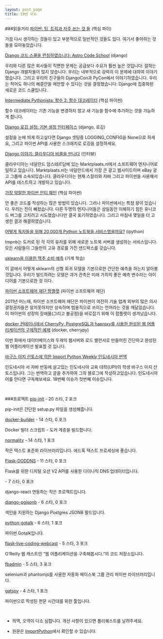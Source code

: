 ```yaml
---
layout: post_page
title: 19번 이슈
---
```


###읽을거리
<a href="https://codefisher.org/catch/blog/2015/01/27/python-tips-tricks-and-idioms/" target="_blank">파이썬: 팁, 트릭과 자주 쓰는 것 들</a> (핵심 파이)

가끔 다시 생각하는 것들이 있고 부분적으로 일반적인 것들도 있다. 여기서 좋아하는 것들을 모아놓았습니다.

<a href="http://www.caktusgroup.com/blog/2015/01/26/were-launching-django-code-school-astro-code-school/" target="_blank">Django 코드 스쿨을 런칭하였습니다: Astro Code School</a> (django)

우리와 다른 많은 회사들이 직면한 문제는 공급보다 수요가 훨씬 높은 것입니다: 잘하는 Django 개발자들이 많지 않습니다. 우리는 내부적으로 강력히 이 문제에 대하여 이야기했습니다. 그리고 우리의 친구들이 DjangoCon과 PyCon에서 이야기하였습니다. 우리는 적어도 하나의 해결안을 제안할 수 있다는 것을 결정했습니다: Django에 집중화된 새로운 코드 스쿨입니다.

<a href="http://intermediatepythonista.com/the-function-ii-function-decorators" target="_blank">Intermediate Pythonista: 함수 2: 함수 데코레이터</a> (핵심 파이썬)

함수 데코레이터는 기존 기능을 변경하지 않고 새 기능을 함수에 추가하는 것을 가능하게 합니다.

<a href="http://www.caktusgroup.com/blog/2015/01/27/Django-Logging-Configuration-logging_config-default-settings-logger/" target="_blank">Django 로깅 설정: 기본 설정 인터페이스</a> (django, 로깅)

설정을 눈에 띄게 하고싶다면 Django 셋팅중 LOGGING_CONFIG을 None으로 하세요, 그리고 파이썬 API를 사용한 스크래치로 로깅을 설정하세요.

<a href="http://blog.djangogirls.org/post/109195409088" target="_blank">Django 이야기: 클라우디아 비콜을 만나다</a> (인터뷰)

클라우디아는 네덜란드 암스테르담에 있는 Marktplaats.nl에서 소프트웨어 엔지니어로 일하고 있습니다. Marktplaats.nl는  네덜란드에서 가장 큰 광고 웹사이트이며 eBay 광고 그룹에 소속되있습니다. 클라우디아는 현재 스칼라와 자바 그리고 파이썬을 사용해서 API를 테스트하고 개발하고 있습니다.

<a href="https://realpython.com/blog/python/the-most-diabolical-python-antipattern#.VMesPZO7mKs.reddit" target="_blank">가장 악랄한 파이썬 안티 패턴</a> (핵심 파이썬)

안 좋은 코드를 작성하는 많은 방법이 있습니다. 그러나 파이썬에서는 특정 왕이 있습니다. 우리는 진이 빠졌습니다. 다른 두명의 엔지니어들은 삼일동안 이해하기 힘든 유니코드 버그를 고치려고 시도했습니다만 결국 포기하였습니다. 그리고 마침내 몇일을 더 고생한 결과 해결하였습니다.

<a href="http://developer.rackspace.com/blog/how-did-we-serve-more-than-20000-ipython-notebooks-for-nature" target="_blank">어떻게 독자들을 위해 20,000개 Python 노트북을 서비스했을까요?</a> (ipython)

tmpnb는 도커로 된 각 각의 유저를 위해 새로운 노트북 서버를 생성하는 서비스입니다. 모든 사람들이 그들만의 고유 경로를 가진 샌드박스를 갖습니다.

<a href="http://feedproxy.google.com/~r/TheGlowingPython/~3/Rue9fwHU0Ns/forecasting-beer-consumption-with.html" target="_blank">sklearn을 이용한 맥주 소비 예측</a> (기계 학습)

이 글에서 어떻게 sklearn의 선형 회귀 모델을 기본으로한 간단한 예측을 하는지 알아볼것입니다. 우리가 빌드하려는 모델은 과거 관측은 미래 가치의 좋은 예측 변수라는 아이디어를 기본으로한 것 이다.

<a href="http://feedproxy.google.com/~r/PythonSoftwareFoundationNews/~3/gijMwWmDsuY/2015-psf-news-blog-post-3-psf-brochure.html" target="_blank">파이썬 소프트웨어 재단 팜플랫</a> (파이썬 소프트웨어 재단)

2011년 어느때, 파이썬 소프트웨어 재단은 파이썬이 여전히 기술 업계 외부의 많은 의사 결정권자들은 알지못하지만 성숙하며 범용적으로 쓰이는 언어라는 것을 깨달았습니다. 이 파이썬의 성장의 장애물(그리고 불공정)을 바로잡기 위해 이 팜플랫이 생겨났습니다.

<a href="http://www.defuze.org/archives/331-a-more-concrete-example-of-a-complete-web-application-with-cherrypy-postgresql-and-haproxy.html" target="_blank">docker 컨테이너에서 CherryPy, PostgreSQL과 haproxy를 사용한 완성된 웹 어플리케이션의 구체적인 예제</a> (docker, cherrypy)

이번 화에서 데이터베이스와 두개의 웹서버와 로드 밸런서로 만들어진 간단하고 완성된 웹 어플리케이션 발표할 것 입니다.

<a href="http://www.fedoraku.info/2015/01/import-python-indonesia-edisi-perdana/" target="_blank">바구스 아지 산토스에 의한 Import Python Weekly 인도네시아 번역</a>

인도네시아 서 자바 반둥에 살고있는 인도네시아 교육 대학(UPI)의 학생 바구스 아지 산토스입니다. 그는 번역하고 글을 추가하여 그의 블로그에 작성하고있습니다. 인도네시아어를 안다면 구독해보세요. 18번째 이슈가 첫번째 이슈입니다.

<br />

###프로젝트
<a href="https://github.com/juanpabloaj/pip-init" target="_blank">pip-init</a> - 20 스타, 2 포크

pip-init은 간단한 setup.py 파일을 생성해줍니다.

<a href="https://github.com/Wiredcraft/docker-builder" target="_blank">docker-builder</a> - 14 스타, 0 포크

Docker 빌더 스크립트 - 도커 계층을 빌드합니다.

<a href="https://github.com/pudo/normality" target="_blank">normality</a> - 14 스타, 1 포크

작은 텍스트 표준화 라이브러리입니다. 에드혹 텍스트 프로세싱에 좋습니다.

<a href="https://github.com/pedrovanzella/Flask-DODDNS" target="_blank">Flask-DODDNS</a> - 11 스타, 0 포크

Flask를 위한 디지털 오션 V2 API를 사용한 다이나믹 DNS 업데이터입니다.

<a href="https://github.com/ustun/django-react-integration" target="_blank"></a> - 7 스타, 0 포크

django-react 연동하는 작은 프로젝트입니다.

<a href="https://github.com/yjmade/django-pgjsonb" target="_blank">django-pgjsonb</a> - 6 스타, 0 포크

색인을 지원하는 Django Postgres JSONB 필드입니다.

<a href="https://github.com/gtaylor/python-gotalk" target="_blank">python-gotalk</a> - 6 스타, 1 포크

파이썬 Gotalk입니다.

<a href="https://github.com/miguelgrinberg/flask-live-coding-webcast" target="_blank">flask-live-coding-webcast</a> - 5 스타, 3 포크

O’Reilly 웹 캐스트인 “웹 어플리케이션을 구축해봅시다.”의 코드 저장소입니다.

<a href="https://github.com/thekindlyone/fbadmin" target="_blank">fbadmin</a> - 5 스타, 3 포크

selenium과 phantomjs를 사용한 자동화 페이스북 그룹 관리 파이썬 라이브러리입니다.

<a href="https://github.com/jakevdp/gatspy" target="_blank">gatspy</a> - 4 스타, 1 포크

파이썬으로 작성된 천문 시간대를 위한 툴입니다.

<br />

* 의역, 오역이 다소 심합니다. 개선 사항이 있으면 풀리퀘스트를 날려주세요.

* 원문은 <a href="http://importpython.com/newsletter/no/19/" target="_blank">ImportPython</a>에서 확인할 수 있습니다.